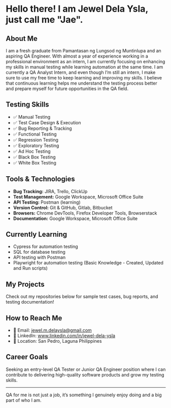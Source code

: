 # Hello there! I am Jewel Dela Ysla, just call me "Jae".

## About Me

I am a fresh graduate from Pamantasan ng Lungsod ng Muntinlupa and an aspiring QA Engineer. With almost a year of experience working in a professional environment as an intern, I am currently focusing on enhancing my skills in manual testing while learning automation at the same time. I am currently a QA Analyst Intern, and even though I’m still an intern, I make sure to use my free time to keep learning and improving my skills. I believe that continuous learning helps me understand the testing process better and prepare myself for future opportunities in the QA field.

## Testing Skills
- ✅ Manual Testing
- ✅ Test Case Design & Execution
- ✅ Bug Reporting & Tracking
- ✅ Functional Testing
- ✅ Regression Testing
- ✅ Exploratory Testing
- ✅ Ad Hoc Testing
- ✅ Black Box Testing
- ✅ White Box Testing

## Tools & Technologies
- **Bug Tracking:** JIRA, Trello, ClickUp
- **Test Management:** Google Workspace, Microsoft Office Suite
- **API Testing:** Postman (learning)
- **Version Control:** Git & GitHub, Gitlab, Bitbucket
- **Browsers:** Chrome DevTools, Firefox Developer Tools, Browserstack
- **Documentation:** Google Workspace, Microsoft Office Suite

## Currently Learning
- Cypress for automation testing
- SQL for database testing
- API testing with Postman
- Playwright for automation testing (Basic Knowledge - Created, Updated and Run scripts)

## My Projects
Check out my repositories below for sample test cases, bug reports, and testing documentation!

## How to Reach Me
- 📧 Email: jewel.m.delaysla@gmail.com
- 💼 LinkedIn: www.linkedin.com/in/jewel-dela-ysla
- 📍 Location: San Pedro, Laguna Philippines

## Career Goals
Seeking an entry-level QA Tester or Junior QA Engineer position where I can contribute to delivering high-quality software products and grow my testing skills.

---
QA for me is not just a job, it’s something I genuinely enjoy doing and a big part of who I am.
